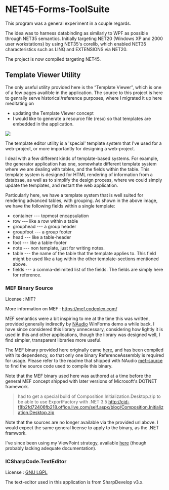# NET45-Forms-ToolSuite

This program was a general experiment in a couple regards.

The idea was to harness databinding as similarly to WPF as possible through NET35 semantics.
Initially targeting NET20 (Windows XP and 2000 user workstations) by using NET35's corelib, which enabled NET35 characteristics such as LINQ and EXTENSIONS via NET20.

The project is now compiled targeting NET45.

## Template Viewer Utility

The only useful utility provided here is the “Template Viewer”, which is one of a few pages availible in the application. The source to this project is here to genrally serve historical/reference purposes, where I migrated it up here meditating on

* updating the Template Viewer concept
* I would like to generate a resource file (resx) so that templates are embedded in the application.

![](https://raw.github.com/tfoxo/System.Cor3/master/Source-Utils/Forms-ToolSuite/doc/snapshot.png)

The template editor utility is a 'special' template system that I've used for a web-project, or more importantly for designing a web-project.

I deal with a few different kinds of template-based systems.  For example, the generator application has one, somewhate different template system where we are dealing with tables, and the fields within the table.  This template system is designed for HTML rendering of information from a databsae, as well as to simplify the design process, where we could simply update the templates, and restart the web application.

Particularly here, we have a template system that is well suited for rendering advanced tables, with grouping.  As shown in the above image, we have the following fields within a single template:

* container --- topmost encapsulation
* row --- like a row within a table
* grouphead --- a group header
* groupfoot --- a group footer
* head --- like a table-header
* foot --- like a table-footer
* note --- non template, just for writing notes.
* table --- the name of the table that the template applies to.  This field might be used like a tag within the other template-sections mentioned above.
* fields --- a comma-delimited list of the fields.  The fields are simply here for reference.

### MEF Binary Source

License
: MIT?

More information on MEF
: https://mef.codeplex.com/

MEF semantics were a bit inspiring to me at the time this was written, provided generally indirectly by [NAudio][naudio] WinForms demo a while back.  I have since considered this library unnecessary, considering how lightly it is used in this and other applications, though the library was designed well, I find simpler, transparent libraries more useful.

The MEF binary provided here originally came [here][mef-source], and has been compiled with its dependency, so that only one binary ReferenceAssembly is required for usage.  Please refer to the readme that shipped with NAudio [mef-source] to find the source code used to compile this binary.

Note that the MEF binary used here was authored at a time before the general MEF concept shipped with later versions of Microsoft's DOTNET framework.

> had to get a special build of Composition.Initialization.Desktop.zip to be able to use ExportFactory<T> with .NET 3.5
http://cid-f8b2fd72406fb218.office.live.com/self.aspx/blog/Composition.Initialization.Desktop.zip

Note that the sources are no longer available via the provided url above.  I would expect the same general license to apply to the binary, as the .NET framwork.

I've since been using my ViewPoint strategy, available [here](https://github.com/tfoxo/System.Cor3/blob/master/Source/Cor3.Core/Internals/ViewPoint.cs) (though probably lacking adequate documentation).

### ICSharpCode.TextEditor

License
: [GNU LGPL][lgpl]

The text-editor used in this application is from SharpDevelop v3.x.

[naudio]: http://naudio.codeplex.com/
[mef-source]: http://naudio.codeplex.com/SourceControl/latest#Lib/MEF/readme.txt
[lgpl]: http://www.gnu.org/copyleft/lesser.html
